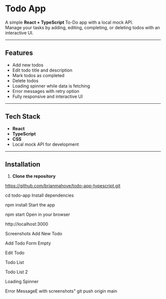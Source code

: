 # Todo App

A simple **React + TypeScript** To-Do app with a local mock API.  
Manage your tasks by adding, editing, completing, or deleting todos with an interactive UI.

---

## Features

- Add new todos  
- Edit todo title and description  
- Mark todos as completed  
- Delete todos  
- Loading spinner while data is fetching  
- Error messages with retry option  
- Fully responsive and interactive UI

---

## Tech Stack

- **React**  
- **TypeScript**  
- **CSS**  
- Local mock API for development

---

## Installation

1. **Clone the repository**

https://github.com/brianmahove/todo-app-typescript.git

cd todo-app
Install dependencies

npm install
Start the app

npm start
Open in your browser

http://localhost:3000

Screenshots
Add New Todo

Add Todo Form Empty

Edit Todo

Todo List

Todo List 2

Loading Spinner

Error MessageE with screenshots"
git push origin main